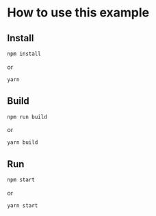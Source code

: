# How to use this example

## Install
```bash
npm install
```
or
```bash
yarn
```

## Build
```bash
npm run build
```
or
```bash
yarn build
```

## Run
```bash
npm start
```
or
```bash
yarn start
```